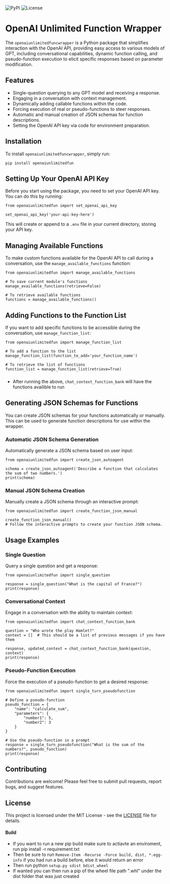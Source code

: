 ![PyPI](https://img.shields.io/pypi/v/your-package-name.svg)
![License](https://img.shields.io/github/license/maestromaximo/OpenAiUnlimitedFuncWrapper.svg)
# OpenAI Unlimited Function Wrapper

The `openaiunlimitedfuncwrapper` is a Python package that simplifies interaction with the OpenAI API, providing easy access to various models of GPT, including conversational capabilities, dynamic function calling, and pseudo-function execution to elicit specific responses based on parameter modification.

## Features

- Single-question querying to any GPT model and receiving a response.
- Engaging in a conversation with context management.
- Dynamically adding callable functions within the code.
- Forcing execution of real or pseudo-functions to steer responses.
- Automatic and manual creation of JSON schemas for function descriptions.
- Setting the OpenAI API key via code for environment preparation.

## Installation

To install `openaiunlimitedfuncwrapper`, simply run:

```
pip install openaiunlimitedfun
```

## Setting Up Your OpenAI API Key

Before you start using the package, you need to set your OpenAI API key. You can do this by running:

```
from openaiunlimitedfun import set_openai_api_key

set_openai_api_key('your-api-key-here')
```

This will create or append to a `.env` file in your current directory, storing your API key.

## Managing Available Functions

To make custom functions available for the OpenAI API to call during a conversation, use the `manage_available_functions` function:

```
from openaiunlimitedfun import manage_available_functions

# To save current module's functions
manage_available_functions(retrieve=False)

# To retrieve available functions
functions = manage_available_functions()
```

## Adding Functions to the Function List

If you want to add specific functions to be accessible during the conversation, use `manage_function_list`:

```
from openaiunlimitedfun import manage_function_list

# To add a function to the list
manage_function_list(function_to_add='your_function_name')

# To retrieve the list of functions
function_list = manage_function_list(retrieve=True)
```

###
 - After running the above, ```chat_context_function_bank``` will have the functions availible to run

## Generating JSON Schemas for Functions

You can create JSON schemas for your functions automatically or manually. This can be used to generate function descriptions for use within the wrapper.

### Automatic JSON Schema Generation

Automatically generate a JSON schema based on user input:

```
from openaiunlimitedfun import create_json_autoagent

schema = create_json_autoagent('Describe a function that calculates the sum of two numbers.')
print(schema)
```

### Manual JSON Schema Creation

Manually create a JSON schema through an interactive prompt:

```
from openaiunlimitedfun import create_function_json_manual

create_function_json_manual()
# Follow the interactive prompts to create your function JSON schema.
```

## Usage Examples

### Single Question

Query a single question and get a response:

```
from openaiunlimitedfun import single_question

response = single_question("What is the capital of France?")
print(response)
```

### Conversational Context

Engage in a conversation with the ability to maintain context:

```
from openaiunlimitedfun import chat_context_function_bank

question = "Who wrote the play Hamlet?"
context = []  # This should be a list of previous messages if you have them

response, updated_context = chat_context_function_bank(question, context)
print(response)
```

### Pseudo-Function Execution

Force the execution of a pseudo-function to get a desired response:

```
from openaiunlimitedfun import single_turn_pseudofunction

# Define a pseudo-function
pseudo_function = {
    "name": "calculate_sum",
    "parameters": {
        "number1": 5,
        "number2": 3
    }
}

# Use the pseudo-function in a prompt
response = single_turn_pseudofunction("What is the sum of the numbers?", pseudo_function)
print(response)
```

## Contributing

Contributions are welcome! Please feel free to submit pull requests, report bugs, and suggest features.

## License

This project is licensed under the MIT License - see the [LICENSE](LICENSE) file for details.

#### Build

- If you want to run a new pip build make sure to actiavte an enviroment, run pip install -r requirement.txt
- Then be sure to run ```Remove-Item -Recurse -Force build, dist, *.egg-info``` if you had run a build before, else it would return an error
- Then run python ```setup.py sdist bdist_wheel```
- If wanted you can then run a pip of the wheel file path ".whl" under the dist folder that was just created 

